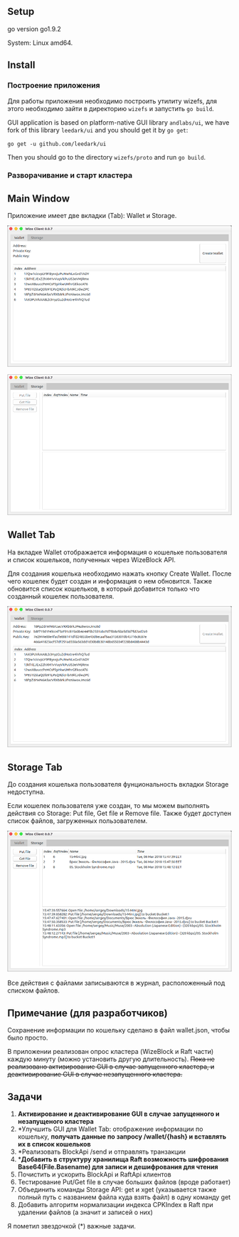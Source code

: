 ## Setup

go version go1.9.2

System: Linux amd64.

## Install

### Построение приложения

Для работы приложения необходимо построить утилиту wizefs, для этого необходимо зайти в директорию `wizefs` и запустить `go build`.

GUI application is based on platform-native GUI library `andlabs/ui`, we have fork of this library `leedark/ui` and you should get it by `go get`:

```
go get -u github.com/leedark/ui
```

Then you should go to the directory `wizefs/proto` and run `go build`.

### Разворачивание и старт кластера



## Main Window

Приложение имеет две вкладки (Tab): Wallet и Storage. 

![wallet-tab](images/wallet-tab.png)

![storage-tab](images/storage-tab.png)



## Wallet Tab

На вкладке Wallet отображается информация о кошельке пользователя и список кошельков, полученных через WizeBlock API.

Для создания кошелька необходимо нажать кнопку Create Wallet. После чего кошелек будет создан и информация о нем обновится. Также обновится список кошельков, в который добавится только что созданный кошелек пользователя.

![wallet-tab-info](images/wallet-tab-info.png)



## Storage Tab

До создания кошелька пользователя фунциональность вкладки Storage недоступна.

Если кошелек пользователя уже создан, то мы можем выполнять действия со Storage: Put file, Get file и Remove file. Также будет доступен список файлов, загруженных пользователем.

![storage-tab-files](images/storage-tab-files.png)

Все действия с файлами записываются в журнал, расположенный под списком файлов.

## Примечание (для разработчиков)

Сохранение информации по кошельку сделано в файл wallet.json, чтобы было просто.

В приложении реализован опрос кластера (WizeBlock и Raft части) каждую минуту (можно установить другую длительность). ~~Пока не реализовано активирование GUI в случае запущенного кластера, и деактивирование GUI в случае незапущенного кластера.~~

## Задачи

1.  **Активирование и деактивирование GUI в случае запущенного и незапущеного кластера**
2.  *Улучшить GUI для Wallet Tab: отображение информации по кошельку, **получать данные по запросу /wallet/{hash} и вставлять их в список кошельков**
3.  *Реализовать BlockApi /send и отправлять транзакции
4.  ***Добавить в структуру хранилища Raft возможность шифрования Base64(File.Basename) для записи и дешифрования для чтения**
5.  Почистить и ускорить BlockApi и RaftApi клиентов
6.  Тестирование Put/Get file в случае больших файлов (вроде работает)
7.  Объединить команды Storage API: get и xget (указывается также полный путь с названием файла куда взять файл) в одну команду get
8.  Добавить алгоритм нормализации индекса CPKIndex в Raft при удалении файлов (а значит и записей о них)

Я пометил звездочкой (*) важные задачи.